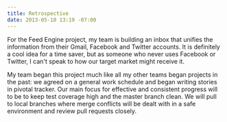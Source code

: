 ```yaml
---
title: Retrospective
date: 2013-05-10 13:19 -07:00
---
```


For the Feed Engine project, my team is building an inbox that unifies the information from their Gmail, Facebook and Twitter accounts.  It is definitely a cool idea for a time saver, but as someone who never uses Facebook or Twitter, I can't speak to how our target market might receive it.

My team began this project much like all my other teams began projects in the past: we agreed on a general work schedule and began writing stories in pivotal tracker.  Our main focus for effective and consistent progress will to be to keep test coverage high and the master branch clean.  We will pull to local branches where merge conflicts will be dealt with in a safe environment and review pull requests closely.
